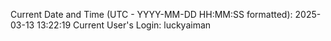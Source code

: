 Current Date and Time (UTC - YYYY-MM-DD HH:MM:SS formatted): 2025-03-13 13:22:19
Current User's Login: luckyaiman
